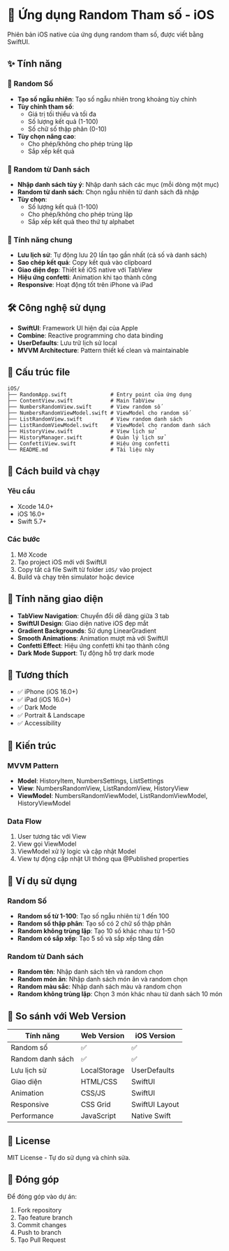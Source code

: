 # 🎲 Ứng dụng Random Tham số - iOS

Phiên bản iOS native của ứng dụng random tham số, được viết bằng SwiftUI.

## ✨ Tính năng

### 🔢 Random Số
- **Tạo số ngẫu nhiên**: Tạo số ngẫu nhiên trong khoảng tùy chỉnh
- **Tùy chỉnh tham số**:
  - Giá trị tối thiểu và tối đa
  - Số lượng kết quả (1-100)
  - Số chữ số thập phân (0-10)
- **Tùy chọn nâng cao**:
  - Cho phép/không cho phép trùng lặp
  - Sắp xếp kết quả

### 📝 Random từ Danh sách
- **Nhập danh sách tùy ý**: Nhập danh sách các mục (mỗi dòng một mục)
- **Random từ danh sách**: Chọn ngẫu nhiên từ danh sách đã nhập
- **Tùy chọn**:
  - Số lượng kết quả (1-100)
  - Cho phép/không cho phép trùng lặp
  - Sắp xếp kết quả theo thứ tự alphabet

### 🎯 Tính năng chung
- **Lưu lịch sử**: Tự động lưu 20 lần tạo gần nhất (cả số và danh sách)
- **Sao chép kết quả**: Copy kết quả vào clipboard
- **Giao diện đẹp**: Thiết kế iOS native với TabView
- **Hiệu ứng confetti**: Animation khi tạo thành công
- **Responsive**: Hoạt động tốt trên iPhone và iPad

## 🛠️ Công nghệ sử dụng

- **SwiftUI**: Framework UI hiện đại của Apple
- **Combine**: Reactive programming cho data binding
- **UserDefaults**: Lưu trữ lịch sử local
- **MVVM Architecture**: Pattern thiết kế clean và maintainable

## 📁 Cấu trúc file

```
iOS/
├── RandomApp.swift              # Entry point của ứng dụng
├── ContentView.swift            # Main TabView
├── NumbersRandomView.swift      # View random số
├── NumbersRandomViewModel.swift # ViewModel cho random số
├── ListRandomView.swift         # View random danh sách
├── ListRandomViewModel.swift    # ViewModel cho random danh sách
├── HistoryView.swift            # View lịch sử
├── HistoryManager.swift         # Quản lý lịch sử
├── ConfettiView.swift           # Hiệu ứng confetti
└── README.md                    # Tài liệu này
```

## 🚀 Cách build và chạy

### Yêu cầu
- Xcode 14.0+
- iOS 16.0+
- Swift 5.7+

### Các bước
1. Mở Xcode
2. Tạo project iOS mới với SwiftUI
3. Copy tất cả file Swift từ folder `iOS/` vào project
4. Build và chạy trên simulator hoặc device

## 🎨 Tính năng giao diện

- **TabView Navigation**: Chuyển đổi dễ dàng giữa 3 tab
- **SwiftUI Design**: Giao diện native iOS đẹp mắt
- **Gradient Backgrounds**: Sử dụng LinearGradient
- **Smooth Animations**: Animation mượt mà với SwiftUI
- **Confetti Effect**: Hiệu ứng confetti khi tạo thành công
- **Dark Mode Support**: Tự động hỗ trợ dark mode

## 📱 Tương thích

- ✅ iPhone (iOS 16.0+)
- ✅ iPad (iOS 16.0+)
- ✅ Dark Mode
- ✅ Portrait & Landscape
- ✅ Accessibility

## 🔧 Kiến trúc

### MVVM Pattern
- **Model**: HistoryItem, NumbersSettings, ListSettings
- **View**: NumbersRandomView, ListRandomView, HistoryView
- **ViewModel**: NumbersRandomViewModel, ListRandomViewModel, HistoryViewModel

### Data Flow
1. User tương tác với View
2. View gọi ViewModel
3. ViewModel xử lý logic và cập nhật Model
4. View tự động cập nhật UI thông qua @Published properties

## 🎯 Ví dụ sử dụng

### Random Số
- **Random số từ 1-100**: Tạo số ngẫu nhiên từ 1 đến 100
- **Random số thập phân**: Tạo số có 2 chữ số thập phân
- **Random không trùng lặp**: Tạo 10 số khác nhau từ 1-50
- **Random có sắp xếp**: Tạo 5 số và sắp xếp tăng dần

### Random từ Danh sách
- **Random tên**: Nhập danh sách tên và random chọn
- **Random món ăn**: Nhập danh sách món ăn và random chọn
- **Random màu sắc**: Nhập danh sách màu và random chọn
- **Random không trùng lặp**: Chọn 3 món khác nhau từ danh sách 10 món

## 🔄 So sánh với Web Version

| Tính năng | Web Version | iOS Version |
|-----------|-------------|-------------|
| Random số | ✅ | ✅ |
| Random danh sách | ✅ | ✅ |
| Lưu lịch sử | LocalStorage | UserDefaults |
| Giao diện | HTML/CSS | SwiftUI |
| Animation | CSS/JS | SwiftUI |
| Responsive | CSS Grid | SwiftUI Layout |
| Performance | JavaScript | Native Swift |

## 📄 License

MIT License - Tự do sử dụng và chỉnh sửa.

## 🤝 Đóng góp

Để đóng góp vào dự án:
1. Fork repository
2. Tạo feature branch
3. Commit changes
4. Push to branch
5. Tạo Pull Request 